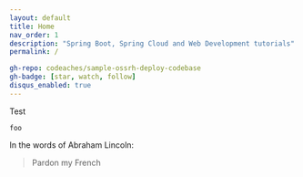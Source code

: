 ```yaml
---
layout: default
title: Home
nav_order: 1
description: "Spring Boot, Spring Cloud and Web Development tutorials"
permalink: /

gh-repo: codeaches/sample-ossrh-deploy-codebase
gh-badge: [star, watch, follow]
disqus_enabled: true
---
```


Test

    foo

In the words of Abraham Lincoln:

> Pardon my French